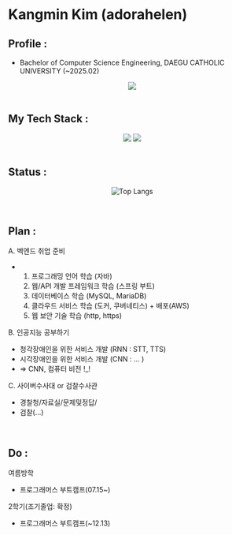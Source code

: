 

# Kangmin Kim (adorahelen)

## Profile : 
- Bachelor of Computer Science Engineering,
  DAEGU CATHOLIC UNIVERSITY (~2025.02)


<div align="center">
  <a href="mailto:adorahelenmin@gmail.com"><img src="https://img.shields.io/badge/Gmail-EA4335?style=for-the-badge&logo=Gmail&logoColor=white" /></a>
</div>
</br>
  
## My Tech Stack :
<div align="center">
  <img src="https://img.shields.io/badge/Spring-6DB33F?style=for-the-badge&logo=Spring&logoColor=white" />
  <img src="https://img.shields.io/badge/MySQL-4479A1?style=for-the-badge&logo=MySQL&logoColor=white" />
</div>
</br>


## Status :
<div align="center">

![Top Langs](https://github-readme-stats.vercel.app/api/top-langs/?username=adorahelen)


</div>
</br>

## Plan :
A. 벡엔드 취업 준비
- 1. 프로그래밍 언어 학습 (자바)
  2. 웹/API 개발 프레임워크 학습 (스프링 부트)
  3. 데이터베이스 학습 (MySQL, MariaDB) 
  4. 클라우드 서비스 학습 (도커, 쿠버네티스) + 배포(AWS)
  5. 웹 보안 기술 학습 (http, https)

B. 인공지능 공부하기
- 청각장애인을 위한 서비스 개발 (RNN : STT, TTS)
- 시각장애인을 위한 서비스 개발 (CNN : ... )
- => CNN, 컴퓨터 비전 !_!

C. 사이버수사대 or 검찰수사관
- 경찰청/자료실/문제및정답/
- 검찰(...)

</div>
</br>

## Do :

여름방학
- 프로그래머스 부트캠프(07.15~)

2학기(조기졸업: 확정)
- 프로그래머스 부트캠프(~12.13)

<!--
**adorahelen/adorahelen** is a ✨ _special_ ✨ repository because its `README.md` (this file) appears on your GitHub profile.

Here are some ideas to get you started:

- 🔭 I’m currently working on ...
- 🌱 I’m currently learning ...
- 👯 I’m looking to collaborate on ...
- 🤔 I’m looking for help with ...
- 💬 Ask me about ...
- 📫 How to reach me: ...
- 😄 Pronouns: ...
- ⚡ Fun fact: ...
-->
